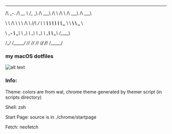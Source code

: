 _____     ______     ______   ______   __     __         ______     ______ 

/\  __-.  /\  __ \   /\__  _\ /\  ___\ /\ \   /\ \       /\  ___\   /\  ___\

\ \ \/\ \ \ \ \/\ \  \/_/\ \/ \ \  __\ \ \ \  \ \ \____  \ \  __\   \ \___  \

\ \____-  \ \_____\    \ \_\  \ \_\    \ \_\  \ \_____\  \ \_____\  \/\_____\

  \/____/   \/_____/     \/_/   \/_/     \/_/   \/_____/   \/_____/   \/_____/
  
### my macOS dotfiles

![alt text](https://github.com/Morgan-Rosenkranz/dotfiles/blob/master/scrots/dirty%202018-08-07.png)

### Info:
Theme: colors are from wal, chrome theme generated by themer script (in scripts directory)

Shell: zsh

Start Page: source is in ./chrome/startpage

Fetch: neofetch
